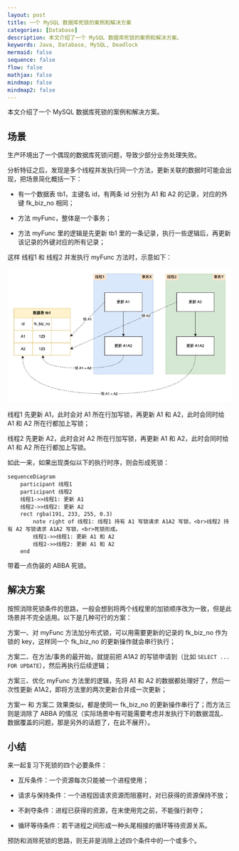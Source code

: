 ```yaml
---
layout: post
title: 一个 MySQL 数据库死锁的案例和解决方案
categories: [Database]
description: 本文介绍了一个 MySQL 数据库死锁的案例和解决方案。
keywords: Java, Database, MySQL, Deadlock
mermaid: false
sequence: false
flow: false
mathjax: false
mindmap: false
mindmap2: false
---
```


本文介绍了一个 MySQL 数据库死锁的案例和解决方案。

## 场景

生产环境出了一个偶现的数据库死锁问题，导致少部分业务处理失败。

分析特征之后，发现是多个线程并发执行同一个方法，更新关联的数据时可能会出现，把场景简化概括一下：

- 有一个数据表 tb1，主键名 id，有两条 id 分别为 A1 和 A2 的记录，对应的外键 fk_biz_no 相同；

- 方法 myFunc，整体是一个事务；

- 方法 myFunc 里的逻辑是先更新 tb1 里的一条记录，执行一些逻辑后，再更新该记录的外键对应的所有记录；

这样 线程1 和 线程2 并发执行 myFunc 方法时，示意如下：

![](/images/posts/database/mysql-deadlock.drawio.png)

线程1 先更新 A1，此时会对 A1 所在行加写锁，再更新 A1 和 A2，此时会同时给 A1 和 A2 所在行都加上写锁；

线程2 先更新 A2，此时会对 A2 所在行加写锁，再更新 A1 和 A2，此时会同时给 A1 和 A2 所在行都加上写锁。

如此一来，如果出现类似以下的执行时序，则会形成死锁：

```mermaid
sequenceDiagram
    participant 线程1
    participant 线程2
    线程1->>线程1: 更新 A1
    线程2->>线程2: 更新 A2
    rect rgba(191, 233, 255, 0.3)
        note right of 线程1: 线程1 持有 A1 写锁请求 A1A2 写锁，<br>线程2 持有 A2 写锁请求 A1A2 写锁，<br>死锁形成。
        线程1->>线程1: 更新 A1 和 A2
        线程2->>线程2: 更新 A1 和 A2
    end
```

带着一点伪装的 ABBA 死锁。

## 解决方案

按照消除死锁条件的思路，一般会想到将两个线程里的加锁顺序改为一致，但是此场景并不完全适用。以下是几种可行的方案：

方案一、对 myFunc 方法加分布式锁，可以用需要更新的记录的 fk_biz_no 作为锁的 key，这样同一个 fk_biz_no 的更新操作就会串行执行；

方案二、在方法/事务的最开始，就提前把 A1A2 的写锁申请到（比如 `SELECT ... FOR UPDATE`），然后再执行后续逻辑；

方案三、优化 myFunc 方法里的逻辑，先将 A1 和 A2 的数据都处理好了，然后一次性更新 A1A2，即将方法里的两次更新合并成一次更新；

方案一 和 方案二 效果类似，都是使同一 fk_biz_no 的更新操作串行了；而方法三则是消除了 ABBA 的情况（实际场景中有可能需要考虑并发执行下的数据混乱、数据覆盖的问题，那是另外的话题了，在此不展开）。

## 小结

来一起复习下死锁的四个必要条件：

- 互斥条件：一个资源每次只能被一个进程使用；

- 请求与保持条件：一个进程因请求资源而阻塞时，对已获得的资源保持不放；

- 不剥夺条件：进程已获得的资源，在末使用完之前，不能强行剥夺；

- 循环等待条件：若干进程之间形成一种头尾相接的循环等待资源关系。

预防和消除死锁的思路，则无非是消除上述四个条件中的一个或多个。
